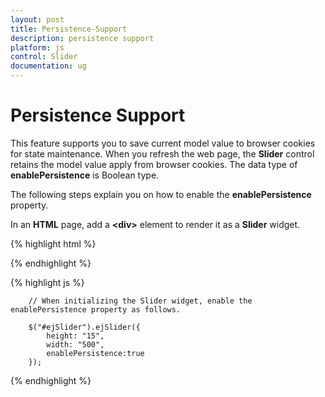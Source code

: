 ```yaml
---
layout: post
title: Persistence-Support
description: persistence support
platform: js
control: Slider
documentation: ug
---
```


# Persistence Support

This feature supports you to save current model value to browser cookies for state maintenance. When you refresh the web page, the **Slider** control retains the model value apply from browser cookies. The data type of **enablePersistence** is Boolean type. 

The following steps explain you on how to enable the **enablePersistence** property.

In an **HTML** page, add a **&lt;div&gt;** element to render it as a **Slider** widget.

{% highlight html %}


   <div id="ejSlider"> </div>

{% endhighlight %}


{% highlight js %}


        // When initializing the Slider widget, enable the enablePersistence property as follows.
        
        $("#ejSlider").ejSlider({
            height: "15",
            width: "500",
            enablePersistence:true
        });

{% endhighlight %}

